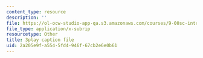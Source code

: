 ```yaml
---
content_type: resource
description: ''
file: https://ol-ocw-studio-app-qa.s3.amazonaws.com/courses/9-00sc-introduction-to-psychology-fall-2011/2a205e9fa5545fd4946f67cb2e6e0b61_SFPPw6sDHEI.vtt
file_type: application/x-subrip
resourcetype: Other
title: 3play caption file
uid: 2a205e9f-a554-5fd4-946f-67cb2e6e0b61
---
```

